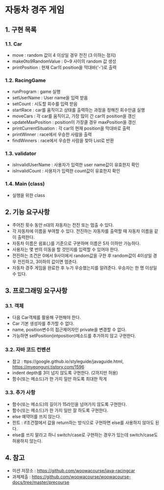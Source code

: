 # 자동차 경주 게임

## 1. 구현 목록
### 1.1. Car
- move : random 값이 4 이상일 경우 전진 (3 이하는 정지)
- make0to9RandomValue : 0~9 사이의 random 값 생성
- printPosition : 현재 Car의 position을 막대바('-')로 출력
### 1.2. RacingGame
- runProgram : game 실행
- setUserName : User name을 입력 받음
- setCount : 시도할 회수를 입력 받음
- startRace : car를 움직이고 상태를 출력하는 과정을 정해진 회수만큼 실행
- moveCars : 각 car를 움직이고, 가장 많이 간 car의 position을 갱신
- updateMaxPosition : position이 가장클 경우 maxPosition을 갱신
- printCurrentSituation : 각 car의 현재 position을 막대바로 출력
- printWinner : race에서 우승한 사람을 출력
- findWinners : race에서 우승한 사람을 찾아 List<Car>로 반환
### 1.3. validator
- isInvalidUserName : 사용자가 입력한 user name값이 유효한지 확인
- isInvalidCount : 사용자가 입력한 count값이 유효한지 확인
### 1.4. Main (class)
  - 실행을 위한 class
  

## 2. 기능 요구사항
- 주어진 횟수 동안 n대의 자동차는 전진 또는 멈출 수 있다.
- 각 자동차에 이름을 부여할 수 있다. 전진하는 자동차를 출력할 때 자동차 이름을 같이 출력한다.
- 자동차 이름은 쉼표(,)를 기준으로 구분하며 이름은 5자 이하만 가능하다.
- 사용자는 몇 번의 이동을 할 것인지를 입력할 수 있어야 한다.
- 전진하는 조건은 0에서 9사이에서 random값을 구한 후 random값이 4이상일 경우 전진하고, 3이하의 값이면 멈춘다.
- 자동차 경주 게임을 완료한 후 누가 우승했는지를 알려준다. 우승자는 한 명 이상일 수 있다.

## 3. 프로그래밍 요구사항
### 3.1. 객체
- 다음 Car객체를 활용해 구현해야 한다.
- Car 기본 생성자를 추가할 수 없다.
- name, position변수의 접근제어자인 private을 변경할 수 없다.
- 가능하면 setPosition(intposition)메소드를 추가하지 않고 구현한다.
### 3.2. 자바 코드 컨벤션
- 참고 : ttps://google.github.io/styleguide/javaguide.html, https://myeonguni.tistory.com/1596
- indent depth를 3이 넘지 않도록 구현한다. (2까지만 허용)
- 함수(또는 메소드)가 한 가지 일만 하도록 최대한 작게
### 3.3. 추가 사항
- 함수(또는 메소드)의 길이가 15라인을 넘어가지 않도록 구현한다.
- 함수(또는 메소드)가 한 가지 일만 잘 하도록 구현한다.
- else 예약어를 쓰지 않는다.
- 힌트 : if조건절에서 값을 return하는 방식으로 구현하면 else를 사용하지 않아도 된다.
- else를 쓰지 말라고 하니 switch/case로 구현하는 경우가 있는데 switch/case도 허용하지 않는다.


## 4. 참고
- 미션 저장소 : https://github.com/woowacourse/java-racingcar
- 과제제출 : https://github.com/woowacourse/woowacourse-docs/tree/master/precourse
